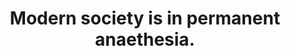 ---
title: Modern society is in permanent anaethesia.
tags: human resilience
pain: true
order: 2
---